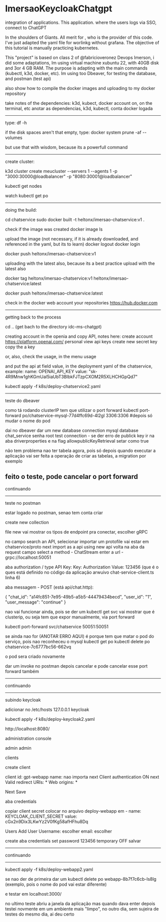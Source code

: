 # ImersaoKeycloakChatgpt
integration of applications. This application. where the users logs via SSO, connect to ChatGPT

In the shoulders of Giants. All merit for , who is the provider of this code. I've just adapted the yaml file for worlinkg without grafana.
The objective of this tutorial is manually practicing kubernetes.


This "project" is based on class 2 of @fabricioveronez Devops Imerson, i did some adaptations, Im using virtual machine xubuntu 22, with 40GB disk and 3or 4 GB RAM.
The purpose is adapting with the main commands (kubectl, k3d, docker, etc).
Im using too Dbeaver, for testing the database, and postman (test api)


also show how to compile the docker images and uploading to my docker repository


take notes of the dependencies: k3d, kubect, docker account on, on the terminal, etc
anotar as dependencias, k3d, kubectl, conta docker logada


-----


type: df -h

if the disk spaces aren't that empty, 
type: 
docker system prune -af --volumes

but use that with wisdom, because its a powerfull command

-----



create cluster:

k3d cluster create meucluster --servers 1 --agents 1 -p "3000:30000@loadbalancer" -p "8080:30001@loadbalancer"

kubectl get nodes

watch kubectl get po



------

doing the build:

cd chatservice
sudo docker built -t heltonx/imersao-chatservice:v1 .

check if the image was created
docker image ls

upload the image (not necessary, if it is already downloaded, and referenced in the yaml, but its to learn)
docker logout
docker login

docker push heltonx/imersao-chatservice:v1 

uploading with the latest also, because its a best practice upload with the latest also

docker tag heltonx/imersao-chatservice:v1 heltonx/imersao-chatservice:latest

docker push heltonx/imersao-chatservice:latest

check in the docker web account your repositories
https://hub.docker.com

-------

getting back to the process

cd .. (get bach to the directory idc-ms-chatgpt)

creating account in the openia and copy API, notes here:
create account
https://platform.openai.com/
personal
view api keys
create new secret key
copy the a key

or, also, check the usage, in the menu usage

and put the api at field value, in the deployment yaml of the chatservice, example:
name: OPENAI_API_KEY
value: "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"

kubectl apply -f k8s/deploy-chatservice2.yaml


-----------------
teste do dbeaver

como tá rodando clusterIP tem que utilizar o port forward
kubectl port-forward po/chatservice-mysql-77d4ffc69d-4l2gl 3306:3306 #depois só mudar o nome do pod

dai no dbeaver dar um new database connection
mysql
database chat_service
senha root
test connection - se der erro de publick key ir na aba driverproperties e na flag
allowpublicKeyRetrieval setar como true

não tem problema nao ter tabela agora, pois só depois quando executar a aplicação vai ser feita
a operação de criar as tabelas, a migration por exemplo

feito o teste, pode cancelar o port forward
-----------------

continuando

-----------------
teste no postman

estar logado no postman, senao tem conta criar


create new collection

file new
vai mostrar os tipos de endpoint pra conectar, escolher gRPC

no campo search an API, selecionar importar um protofile
vai estar em chatservice/proto
next
import as a api
using new api
volta na aba da request
campo select a method - ChatStream
enter a url - grpc://localhost:50051

aba authorization / type API Key:
Key: Authorization
Value: 123456 (que é o ques está definido no código da aplicação arwuivo chat-service-client.ts linha 6)


aba messagem - POST (está api/chat.http):

{
    "chat_id": "a14fc851-7e95-49b5-a5b5-44479434becd",
    "user_id": "1",
    "user_message": "continue"
}

nao vai funcionar ainda, pois se der um kubectl get svc
vai mostrar que é clusterip, ou seja tem que expor manualmente, via port forward

kubectl port-forward svc/chatservice 50051:50051

se ainda nao for (ANOTAR ERRO AQUI) é porque tem que matar o pod do serviço, pois nao reconheceu o mysql
kubectl get po
kubectl delete po chatservice-7c6777bc56-662vq

o pod sera criado novamente

dar um invoke no postman
depois cancelar
e pode cancelar esse port forward também

-----------------

continuando

-----------------

subindo keycloak

adicionar no /etc/hosts
127.0.0.1 keycloak

kubectl apply -f k8s/deploy-keycloak2.yaml 

http://localhost:8080/

administration console

admin
admin

clients

create client

client id: gpt-webapp
name: nao importa
next
Client authentication ON
next
Valid redirect URIs: *
Web origins: *

Next
Save

aba credentials

copiar client secret
colocar no arquivo deploy-webapp em
        - name: KEYCLOAK_CLIENT_SECRET
          value: cGx2n9Dix3LKwYz2V0fKg58afHFhu8Dq

Users
Add User
Username: escolher
email: escolher

create
aba credentials
set password
123456
temporary OFF
salvar

-----------------

continuando

-----------------


kubectl apply -f k8s/deploy-webapp2.yaml

se nao der de primeira dar um 
kubectl delete po webapp-8b7f7c6cb-ls8lg (exemplo, pois o nome do pod vai estar diferente)

e testar em 
localhost:3000/

no ultimo teste abriu a janela da aplicação mas quando dava enter
depois testei novmente em um ambiente mais "limpo", no outro dia, sem sujeira de testes do mesmo dia, ai deu certo
